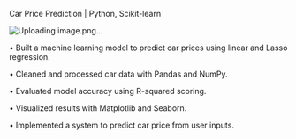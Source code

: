 Car Price Prediction | Python, Scikit-learn

![Uploading image.png…]()

•	Built a machine learning model to predict car prices using linear and Lasso regression.

•	Cleaned and processed car data with Pandas and NumPy.

•	Evaluated model accuracy using R-squared scoring.

•	Visualized results with Matplotlib and Seaborn.

•	Implemented a system to predict car price from user inputs.
